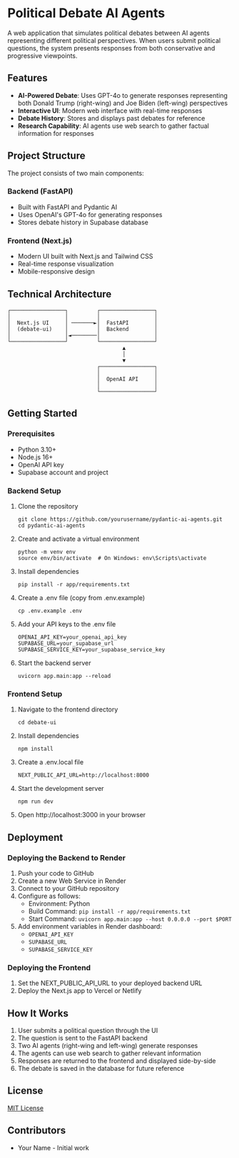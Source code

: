 # Political Debate AI Agents

A web application that simulates political debates between AI agents representing different political perspectives. When users submit political questions, the system presents responses from both conservative and progressive viewpoints.

## Features

- **AI-Powered Debate**: Uses GPT-4o to generate responses representing both Donald Trump (right-wing) and Joe Biden (left-wing) perspectives
- **Interactive UI**: Modern web interface with real-time responses
- **Debate History**: Stores and displays past debates for reference
- **Research Capability**: AI agents use web search to gather factual information for responses

## Project Structure

The project consists of two main components:

### Backend (FastAPI)

- Built with FastAPI and Pydantic AI
- Uses OpenAI's GPT-4o for generating responses
- Stores debate history in Supabase database

### Frontend (Next.js)

- Modern UI built with Next.js and Tailwind CSS
- Real-time response visualization
- Mobile-responsive design

## Technical Architecture

```
┌─────────────────┐         ┌─────────────────┐
│                 │         │                 │
│  Next.js UI     │ ───────►│  FastAPI        │
│  (debate-ui)    │         │  Backend        │
│                 │◄────────│                 │
└─────────────────┘         └─────────────────┘
                                    ▲
                                    │
                                    ▼
                            ┌─────────────────┐
                            │                 │
                            │  OpenAI API     │
                            │                 │
                            └─────────────────┘
```

## Getting Started

### Prerequisites

- Python 3.10+
- Node.js 16+
- OpenAI API key
- Supabase account and project

### Backend Setup

1. Clone the repository

   ```
   git clone https://github.com/yourusername/pydantic-ai-agents.git
   cd pydantic-ai-agents
   ```

2. Create and activate a virtual environment

   ```
   python -m venv env
   source env/bin/activate  # On Windows: env\Scripts\activate
   ```

3. Install dependencies

   ```
   pip install -r app/requirements.txt
   ```

4. Create a .env file (copy from .env.example)

   ```
   cp .env.example .env
   ```

5. Add your API keys to the .env file

   ```
   OPENAI_API_KEY=your_openai_api_key
   SUPABASE_URL=your_supabase_url
   SUPABASE_SERVICE_KEY=your_supabase_service_key
   ```

6. Start the backend server
   ```
   uvicorn app.main:app --reload
   ```

### Frontend Setup

1. Navigate to the frontend directory

   ```
   cd debate-ui
   ```

2. Install dependencies

   ```
   npm install
   ```

3. Create a .env.local file

   ```
   NEXT_PUBLIC_API_URL=http://localhost:8000
   ```

4. Start the development server

   ```
   npm run dev
   ```

5. Open http://localhost:3000 in your browser

## Deployment

### Deploying the Backend to Render

1. Push your code to GitHub
2. Create a new Web Service in Render
3. Connect to your GitHub repository
4. Configure as follows:
   - Environment: Python
   - Build Command: `pip install -r app/requirements.txt`
   - Start Command: `uvicorn app.main:app --host 0.0.0.0 --port $PORT`
5. Add environment variables in Render dashboard:
   - `OPENAI_API_KEY`
   - `SUPABASE_URL`
   - `SUPABASE_SERVICE_KEY`

### Deploying the Frontend

1. Set the NEXT_PUBLIC_API_URL to your deployed backend URL
2. Deploy the Next.js app to Vercel or Netlify

## How It Works

1. User submits a political question through the UI
2. The question is sent to the FastAPI backend
3. Two AI agents (right-wing and left-wing) generate responses
4. The agents can use web search to gather relevant information
5. Responses are returned to the frontend and displayed side-by-side
6. The debate is saved in the database for future reference

## License

[MIT License](LICENSE)

## Contributors

- Your Name - Initial work
